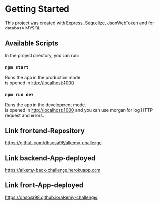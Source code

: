 # Getting Started

This project was created with [Express](https://github.com/expressjs/express), [Sequelize](https://github.com/sequelize/sequelize), [JsonWebToken](https://github.com/auth0/node-jsonwebtoken) and for database MYSQL

## Available Scripts

In the project directory, you can run:

### `npm start`

Runs the app in the production mode.\
is opened in [http://localhost:4000](http://localhost:4000)

### `npm run dev`

Runs the app in the development mode.\
is opened in [http://localhost:4000](http://localhost:4000)
and you can use morgan for log HTTP request
and errors.

## Link frontend-Repository
https://github.com/dhsosa98/alkemy-challenge

## Link backend-App-deployed
https://alkemy-back-challenge.herokuapp.com

## Link front-App-deployed
https://dhsosa98.github.io/alkemy-challenge/